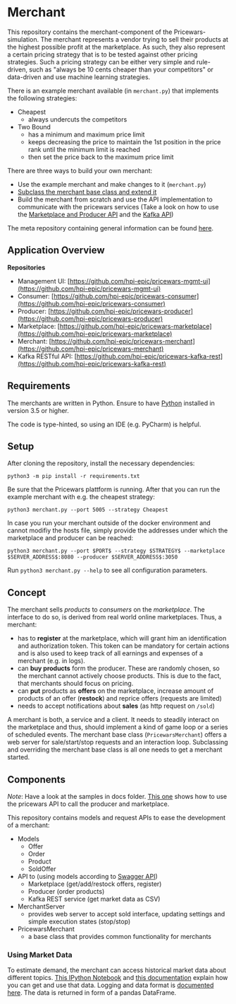 # Merchant

This repository contains the merchant-component of the Pricewars-simulation. The merchant represents a vendor trying to sell their products at the highest possible profit at the marketplace. As such, they also represent a certain pricing strategy that is to be tested against other pricing strategies. Such a pricing strategy can be either very simple and rule-driven, such as "always be 10 cents cheaper than your competitors" or data-driven and use machine learning strategies.

There is an example merchant available (in `merchant.py`) that implements the following strategies:

* Cheapest
  * always undercuts the competitors
* Two Bound
  * has a minimum and maximum price limit
  * keeps decreasing the price to maintain the 1st position in the price rank until the minimum limit is reached
  * then set the price back to the maximum price limit

There are three ways to build your own merchant:
* Use the example merchant and make changes to it (`merchant.py`)
* [Subclass the merchant base class and extend it](docs/Building%20a%20merchant%20using%20PricewarsMerchant.ipynb)
* Build the merchant from scratch and use the API implementation to communicate with the pricewars services (Take a look on how to use the [Marketplace and Producer API](docs/Handling%20products%20and%20offers.ipynb) and the [Kafka API](docs/Working%20with%20Kafka%20data.ipynb))

The meta repository containing general information can be found [here](https://github.com/hpi-epic/pricewars).

## Application Overview

**Repositories**
* Management UI: [https://github.com/hpi-epic/pricewars-mgmt-ui](https://github.com/hpi-epic/pricewars-mgmt-ui)
* Consumer: [https://github.com/hpi-epic/pricewars-consumer](https://github.com/hpi-epic/pricewars-consumer)
* Producer: [https://github.com/hpi-epic/pricewars-producer](https://github.com/hpi-epic/pricewars-producer)
* Marketplace: [https://github.com/hpi-epic/pricewars-marketplace](https://github.com/hpi-epic/pricewars-marketplace)
* Merchant: [https://github.com/hpi-epic/pricewars-merchant](https://github.com/hpi-epic/pricewars-merchant)
* Kafka RESTful API: [https://github.com/hpi-epic/pricewars-kafka-rest](https://github.com/hpi-epic/pricewars-kafka-rest)

## Requirements

The merchants are written in Python. Ensure to have [Python](https://www.python.org/) installed in version 3.5 or higher.

The code is type-hinted, so using an IDE (e.g. PyCharm) is helpful.

## Setup

After cloning the repository, install the necessary dependencies:
```
python3 -m pip install -r requirements.txt
```
Be sure that the Pricewars plattform is running.
After that you can run the example merchant with e.g. the cheapest strategy:
```
python3 merchant.py --port 5005 --strategy Cheapest
``` 

In case you run your merchant outside of the docker environment and cannot modifiy the hosts file, simply provide the addresses under which the marketplace and producer can be reached:
```
python3 merchant.py --port $PORT$ --strategy $STRATEGY$ --marketplace $SERVER_ADDRESS$:8080 --producer $SERVER_ADDRESS$:3050
```

Run `python3 merchant.py --help` to see all configuration parameters.

## Concept

The merchant sells _products_ to _consumers_ on the _marketplace_. The interface to do so, is derived from real world online marketplaces. Thus, a merchant:

* has to **register** at the marketplace, which will grant him an identification and authorization token. This token can be mandatory for certain actions and is also used to keep track of all earnings and expenses of a merchant (e.g. in logs).
* can **buy products** form the producer. These are randomly chosen, so the merchant cannot actively choose products. This is due to the fact, that merchants should focus on pricing.
* can **put** products as **offers** on the marketplace, increase amount of products of an offer (**restock**) and reprice offers (requests are limited)
* needs to accept notifications about **sales** (as http request on `/sold`)

A merchant is both, a service and a client.
It needs to steadily interact on the marketplace and thus, should implement a kind of game loop or a series of scheduled events.
The merchant base class (`PricewarsMerchant`) offers a web server for sale/start/stop requests and an interaction loop.
Subclassing and overriding the merchant base class is all one needs to get a merchant started.

## Components

*Note*: Have a look at the samples in docs folder.
[This one](docs/Handling%20products%20and%20offers.ipynb) shows how to use the pricewars API to call the producer and marketplace.

This repository contains models and request APIs to ease the development of a merchant:

* Models
	* Offer
	* Order
	* Product
	* SoldOffer
* API to (using models according to [Swagger API](https://hpi-epic.github.io/pricewars/))
	* Marketplace (get/add/restock offers, register)
	* Producer (order products)
	* Kafka REST service (get market data as CSV)
* MerchantServer
	* provides web server to accept sold interface, updating settings and simple execution states (stop/stop)
* PricewarsMerchant
	* a base class that provides common functionality for merchants

### Using Market Data
To estimate demand, the merchant can access historical market data about different topics.
[This IPython Notebook](docs/Working%20with%20Kafka%20data.ipynb) and [this documentation](https://github.com/hpi-epic/pricewars-kafka-reverse-proxy#filtered-data-view-as-csv) explain how you can get and use that data.
Logging and data format is [documented here](https://github.com/hpi-epic/pricewars-marketplace#logging).
The data is returned in form of a pandas DataFrame.
